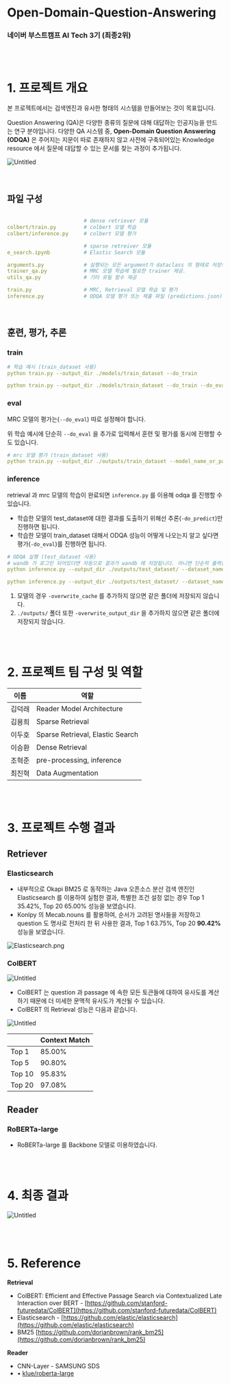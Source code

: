# Open-Domain-Question-Answering

### 네이버 부스트캠프 AI Tech 3기 (최종2위)

<br>

<br>

# 1. 프로젝트 개요

본 프로젝트에서는 검색엔진과 유사한 형태의 시스템을 만들어보는 것이 목표입니다.

Question Answering (QA)은 다양한 종류의 질문에 대해 대답하는 인공지능을 만드는 연구 분야입니다. 다양한 QA 시스템 중, **Open-Domain Question Answering (ODQA)** 은 주어지는 지문이 따로 존재하지 않고 사전에 구축되어있는 Knowledge resource 에서 질문에 대답할 수 있는 문서를 찾는 과정이 추가됩니다.

![Untitled](Open-Domain-Question-Answering%2076c1043df3d544bc974b75b38bb6d2be/Untitled.png)

<br>


## **파일 구성**

```yaml

                         # dense retriever 모듈
colbert/train.py         # colbert 모델 학습
colbert/inference.py     # colbert 모델 평가

                         # sparse retreiver 모듈
e_search.ipynb           # Elastic Search 모듈

arguments.py             # 실행되는 모든 argument가 dataclass 의 형태로 저장되어있음
trainer_qa.py            # MRC 모델 학습에 필요한 trainer 제공.
utils_qa.py              # 기타 유틸 함수 제공 

train.py                 # MRC, Retrieval 모델 학습 및 평가 
inference.py	    	 # ODQA 모델 평가 또는 제출 파일 (predictions.json) 생성
```

<br>

## **훈련, 평가, 추론**

### **train**

```yaml
# 학습 예시 (train_dataset 사용)
python train.py --output_dir ./models/train_dataset --do_train

python train.py --output_dir ./models/train_dataset --do_train --do_eval --overwrite_cache --overwrite_output_dir
```

### **eval**

MRC 모델의 평가는(`--do_eval`) 따로 설정해야 합니다.

위 학습 예시에 단순히 `--do_eval` 을 추가로 입력해서 훈련 및 평가를 동시에 진행할 수도 있습니다.

```yaml
# mrc 모델 평가 (train_dataset 사용)
python train.py --output_dir ./outputs/train_dataset --model_name_or_path ./models/train_dataset/ --do_eval
```

### **inference**

retrieval 과 mrc 모델의 학습이 완료되면 `inference.py` 를 이용해 odqa 를 진행할 수 있습니다.

- 학습한 모델의 test_dataset에 대한 결과를 도출하기 위해선 추론(`-do_predict`)만 진행하면 됩니다.
- 학습한 모델이 train_dataset 대해서 ODQA 성능이 어떻게 나오는지 알고 싶다면 평가(`-do_eval`)를 진행하면 됩니다.

```yaml
# ODQA 실행 (test_dataset 사용)
# wandb 가 로그인 되어있다면 자동으로 결과가 wandb 에 저장됩니다. 아니면 단순히 출력됩니다
python inference.py --output_dir ./outputs/test_dataset/ --dataset_name ../data/test_dataset/ --model_name_or_path ./models/train_dataset/ --do_predict

python inference.py --output_dir ./outputs/test_dataset/ --dataset_name ../data/test_dataset/ --model_name_or_path ./models/train_dataset/ --do_predict --overwrite_output_di
```

1. 모델의 경우 `-overwrite_cache` 를 추가하지 않으면 같은 폴더에 저장되지 않습니다.
2. `./outputs/` 폴더 또한 `-overwrite_output_dir` 을 추가하지 않으면 같은 폴더에 저장되지 않습니다.

<br>

<br>

# 2. 프로젝트 팀 구성 및 역할

| 이름 | 역할 |
| --- | --- |
| 김덕래 | Reader Model Architecture |
| 김용희 | Sparse Retrieval |
| 이두호 | Sparse Retrieval, Elastic Search |
| 이승환 | Dense Retrieval |
| 조혁준 | pre-processing, inference |
| 최진혁 | Data Augmentation |

<br>

<br>

# 3. 프로젝트 수행 결과

## Retriever

### Elasticsearch

- 내부적으로 Okapi BM25 로 동작하는 Java 오픈소스 분산 검색 엔진인 Elasticsearch 를 이용하여 실험한 결과, 특별한 조건 설정 없는 경우 Top 1 35.42%, Top 20 65.00% 성능을 보였습니다.
- Konlpy 의 Mecab.nouns 를 활용하여, 순서가 고려된 명사들을 저장하고 question 도 명사로 전처리 한 뒤 사용한 결과, Top 1 63.75%, Top 20 **90.42%** 성능을 보였습니다.

![Elasticsearch.png](Open-Domain-Question-Answering%2076c1043df3d544bc974b75b38bb6d2be/Elasticsearch.png)

### ColBERT

![Untitled](Open-Domain-Question-Answering%2076c1043df3d544bc974b75b38bb6d2be/Untitled%201.png)

- ColBERT 는 question 과 passage 에 속한 모든 토큰들에 대하여 유사도를 계산하기 때문에 더 미세한 문맥적 유사도가 계산될 수 있습니다.
- ColBERT 의 Retrieval 성능은 다음과 같습니다.

![Untitled](Open-Domain-Question-Answering%2076c1043df3d544bc974b75b38bb6d2be/Untitled%202.png)

|  | Context Match |
| --- | --- |
| Top 1 | 85.00% |
| Top 5 | 90.80% |
| Top 10 | 95.83% |
| Top 20 | 97.08% |

## Reader

### **RoBERTa-large**

- RoBERTa-large 를 Backbone 모델로 이용하였습니다.

<br>

<br>

# 4. 최종 결과

![Untitled](Open-Domain-Question-Answering%2076c1043df3d544bc974b75b38bb6d2be/Untitled%203.png)

<br>

<br>

# 5. Reference

**Retrieval**

- ColBERT: Efficient and Effective Passage Search via Contextualized Late Interaction over BERT - [https://github.com/stanford-futuredata/ColBERT](https://github.com/stanford-futuredata/ColBERT)
- Elasticsearch - [https://github.com/elastic/elasticsearch](https://github.com/elastic/elasticsearch)
- BM25 [https://github.com/dorianbrown/rank_bm25](https://github.com/dorianbrown/rank_bm25)

**Reader**

- CNN-Layer - SAMSUNG SDS
- • [klue/roberta-large](https://huggingface.co/klue/roberta-large)
